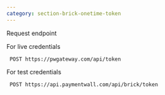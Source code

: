 ```yaml
---
category: section-brick-onetime-token
---
```

Request endpoint

For live credentials
```
 POST https://pwgateway.com/api/token
```

For test credentials

```
 POST https://api.paymentwall.com/api/brick/token
```